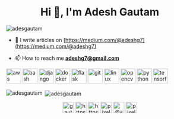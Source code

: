 <h1 align="center">Hi 👋, I'm Adesh Gautam</h1>
<p align="left"> <img src="https://komarev.com/ghpvc/?username=adesgautam" alt="adesgautam" /> </p>

- 📝 I write articles on [https://medium.com/@adeshg7](https://medium.com/@adeshg7)

- 📫 How to reach me **adeshg7@gmail.com**

<p align="left"><img src="https://devicons.github.io/devicon/devicon.git/icons/amazonwebservices/amazonwebservices-original-wordmark.svg" alt="aws" width="40" height="40"/> <img src="https://www.vectorlogo.zone/logos/gnu_bash/gnu_bash-icon.svg" alt="bash" width="40" height="40"/> <img src="https://devicons.github.io/devicon/devicon.git/icons/django/django-original.svg" alt="django" width="40" height="40"/> <img src="https://devicons.github.io/devicon/devicon.git/icons/docker/docker-original-wordmark.svg" alt="docker" width="40" height="40"/> <img src="https://www.vectorlogo.zone/logos/pocoo_flask/pocoo_flask-icon.svg" alt="flask" width="40" height="40"/> <img src="https://www.vectorlogo.zone/logos/git-scm/git-scm-icon.svg" alt="git" width="40" height="40"/> <img src="https://devicons.github.io/devicon/devicon.git/icons/linux/linux-original.svg" alt="linux" width="40" height="40"/> <img src="https://www.vectorlogo.zone/logos/opencv/opencv-icon.svg" alt="opencv" width="40" height="40"/> <img src="https://devicons.github.io/devicon/devicon.git/icons/python/python-original.svg" alt="python" width="40" height="40"/> <img src="https://www.vectorlogo.zone/logos/tensorflow/tensorflow-icon.svg" alt="tensorflow" width="40" height="40"/></p><p><img align="left" src="https://github-readme-stats.vercel.app/api/top-langs/?username=adesgautam&layout=compact&hide=html" alt="adesgautam" /></p>

<p>&nbsp;<img align="center" src="https://github-readme-stats.vercel.app/api?username=adesgautam&show_icons=true" alt="adesgautam" /></p>

<p align="center">
<a href="https://twitter.com/gautamades" target="blank"><img align="center" src="https://cdn.jsdelivr.net/npm/simple-icons@3.0.1/icons/twitter.svg" alt="gautamades" height="30" width="30" /></a>
<a href="https://linkedin.com/in/https://www.linkedin.com/in/adesh-gautam-518810127/" target="blank"><img align="center" src="https://cdn.jsdelivr.net/npm/simple-icons@3.0.1/icons/linkedin.svg" alt="https://www.linkedin.com/in/adesh-gautam-518810127/" height="30" width="30" /></a>
<a href="https://stackoverflow.com/users/https://stackoverflow.com/users/3552362/adesh-gautam" target="blank"><img align="center" src="https://cdn.jsdelivr.net/npm/simple-icons@3.0.1/icons/stackoverflow.svg" alt="https://stackoverflow.com/users/3552362/adesh-gautam" height="30" width="30" /></a>
<a href="https://instagram.com/pixels.adesh" target="blank"><img align="center" src="https://cdn.jsdelivr.net/npm/simple-icons@3.0.1/icons/instagram.svg" alt="pixels.adesh" height="30" width="30" /></a>
<a href="https://medium.com/@adeshg7" target="blank"><img align="center" src="https://cdn.jsdelivr.net/npm/simple-icons@3.0.1/icons/medium.svg" alt="@adeshg7" height="30" width="30" /></a>
<a href="https://www.youtube.com/c/pixels adesh" target="blank"><img align="center" src="https://cdn.jsdelivr.net/npm/simple-icons@3.0.1/icons/youtube.svg" alt="pixels adesh" height="30" width="30" /></a>
</p>
